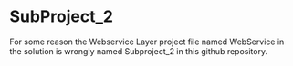 # SubProject_2

For some reason the Webservice Layer project file named WebService in the solution is wrongly named Subproject_2 in this github repository. 
